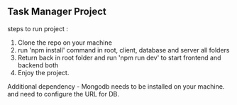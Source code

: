 ## Task Manager Project
 
 steps to run project :
 1. Clone the repo on your machine
 2. run 'npm install' command in root, client, database and server all folders
 3. Return back in root folder and run 'npm run dev' to start frontend and backend both
 4. Enjoy the project. 


 Additional dependency -
 Mongodb needs to be installed on your machine. and need to configure the URL for DB. 
